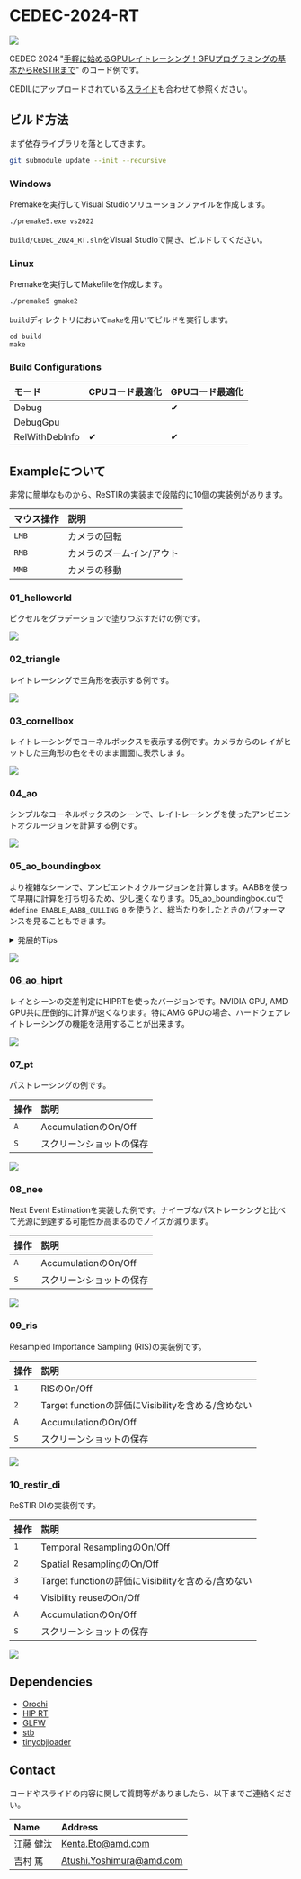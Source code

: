 # CEDEC-2024-RT

![](img/10.png)

CEDEC 2024 "[手軽に始めるGPUレイトレーシング！GPUプログラミングの基本からReSTIRまで](https://cedec.cesa.or.jp/2024/session/detail/s6607f1689d540/)" のコード例です。

CEDILにアップロードされている[スライド](https://cedil.cesa.or.jp/cedil_sessions/view/3031)も合わせて参照ください。

## ビルド方法

まず依存ライブラリを落としてきます。

```bash
git submodule update --init --recursive
```

### Windows

Premakeを実行してVisual Studioソリューションファイルを作成します。

```bash
./premake5.exe vs2022
```

`build/CEDEC_2024_RT.sln`をVisual Studioで開き、ビルドしてください。

### Linux

Premakeを実行してMakefileを作成します。

```bash
./premake5 gmake2
```

`build`ディレクトリにおいて`make`を用いてビルドを実行します。

```
cd build
make
```

### Build Configurations

|モード|CPUコード最適化|GPUコード最適化|
|:--|:--|:--|
|Debug||✔|
|DebugGpu|||
|RelWithDebInfo|✔|✔|

## Exampleについて

非常に簡単なものから、ReSTIRの実装まで段階的に10個の実装例があります。

|マウス操作|説明|
|:--|:--|
|`LMB`|カメラの回転|
|`RMB`|カメラのズームイン/アウト|
|`MMB`|カメラの移動|

### 01_helloworld

ピクセルをグラデーションで塗りつぶすだけの例です。

![](img/1.png)

### 02_triangle

レイトレーシングで三角形を表示する例です。

![](img/2.png)

### 03_cornellbox

レイトレーシングでコーネルボックスを表示する例です。カメラからのレイがヒットした三角形の色をそのまま画面に表示します。

![](img/3.png)

### 04_ao

シンプルなコーネルボックスのシーンで、レイトレーシングを使ったアンビエントオクルージョンを計算する例です。

![](img/4.png)

### 05_ao_boundingbox

より複雑なシーンで、アンビエントオクルージョンを計算します。AABBを使って早期に計算を打ち切るため、少し速くなります。05_ao_boundingbox.cuで `#define ENABLE_AABB_CULLING 0` を使うと、総当たりをしたときのパフォーマンスを見ることもできます。
<details>

<summary>発展的Tips</summary>

`#define ENABLE_AABB_WARP_LEVEL_CULLING 1` を使うと、32個を一つにまとめたAABBでさらにもう一段階層的なカリングを行います。

</details>

![](img/5.png)

### 06_ao_hiprt

レイとシーンの交差判定にHIPRTを使ったバージョンです。NVIDIA GPU, AMD GPU共に圧倒的に計算が速くなります。特にAMG GPUの場合、ハードウェアレイトレーシングの機能を活用することが出来ます。

![](img/6.png)

### 07_pt

パストレーシングの例です。

|操作|説明|
|:--|:--|
|`A`|AccumulationのOn/Off|
|`S`|スクリーンショットの保存|

![](img/7.png)

### 08_nee

Next Event Estimationを実装した例です。ナイーブなパストレーシングと比べて光源に到達する可能性が高まるのでノイズが減ります。

|操作|説明|
|:--|:--|
|`A`|AccumulationのOn/Off|
|`S`|スクリーンショットの保存|

![](img/8.png)

### 09_ris

Resampled Importance Sampling (RIS)の実装例です。

|操作|説明|
|:--|:--|
|`1`|RISのOn/Off|
|`2`|Target functionの評価にVisibilityを含める/含めない|
|`A`|AccumulationのOn/Off|
|`S`|スクリーンショットの保存|

![](img/9.png)

### 10_restir_di

ReSTIR DIの実装例です。

|操作|説明|
|:--|:--|
|`1`|Temporal ResamplingのOn/Off|
|`2`|Spatial ResamplingのOn/Off|
|`3`|Target functionの評価にVisibilityを含める/含めない|
|`4`|Visibility reuseのOn/Off|
|`A`|AccumulationのOn/Off|
|`S`|スクリーンショットの保存|

![](img/10.png)

## Dependencies

* [Orochi](https://github.com/GPUOpen-LibrariesAndSDKs/Orochi)
* [HIP RT](https://gpuopen.com/hiprt/)
* [GLFW](https://www.glfw.org/)
* [stb](https://github.com/nothings/stb)
* [tinyobjloader](https://github.com/tinyobjloader/tinyobjloader)

## Contact

コードやスライドの内容に関して質問等がありましたら、以下までご連絡ください。

|Name|Address|
|:--|:--|
|江藤 健汰|Kenta.Eto@amd.com|
|吉村 篤|Atushi.Yoshimura@amd.com|